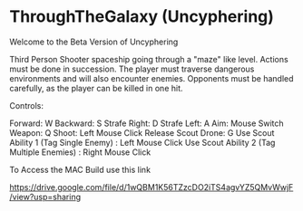 # ThroughTheGalaxy (Uncyphering)

Welcome to the Beta Version of Uncyphering

Third Person Shooter spaceship going through a "maze" like level. Actions must be done in succession. 
The player must traverse dangerous environments and will also encounter enemies. 
Opponents must be handled carefully, as the player can be killed in one hit.

Controls:

Forward: W
Backward: S
Strafe Right: D
Strafe Left: A
Aim: Mouse
Switch Weapon: Q
Shoot: Left Mouse Click
Release Scout Drone: G
Use Scout Ability 1 (Tag Single Enemy) : Left Mouse Click
Use Scout Ability 2 (Tag Multiple Enemies) : Right Mouse Click


To Access the MAC Build use this link

https://drive.google.com/file/d/1wQBM1K56TZzcDO2iTS4agvYZ5QMvWwjF/view?usp=sharing
